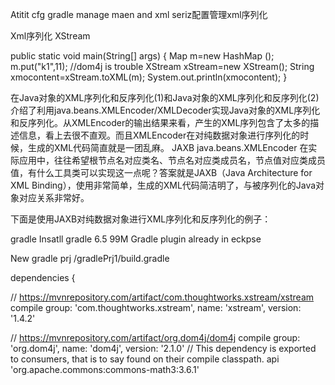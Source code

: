 Atitit cfg gradle manage maen and xml seriz配置管理xml序列化

Xml序列化
XStream

public static void main(String[] args) {
		Map m=new HashMap ();
		m.put("k1",11);
		//dom4j is trouble
		  XStream xStream=new XStream();
		  String xmocontent=xStream.toXML(m);
		  System.out.println(xmocontent);
	}

在Java对象的XML序列化和反序列化(1)和Java对象的XML序列化和反序列化(2)介绍了利用java.beans.XMLEncoder/XMLDecoder实现Java对象的XML序列化和反序列化。从XMLEncoder的输出结果来看，产生的XML序列包含了太多的描述信息，看上去很不直观。而且XMLEncoder在对纯数据对象进行序列化的时候，生成的XML代码简直就是一团乱麻。
JAXB   java.beans.XMLEncoder
在实际应用中，往往希望根节点名对应类名、节点名对应类成员名，节点值对应类成员值，有什么工具类可以实现这一点呢？答案就是JAXB（Java Architecture for XML Binding），使用非常简单，生成的XML代码简洁明了，与被序列化的Java对象对应关系非常好。

下面是使用JAXB对纯数据对象进行XML序列化和反序列化的例子：

 gradle 
Insatll gradle 6.5  99M
Gradle plugin already in eckpse

New gradle prj
/gradlePrj1/build.gradle

dependencies {

// https://mvnrepository.com/artifact/com.thoughtworks.xstream/xstream
compile group: 'com.thoughtworks.xstream', name: 'xstream', version: '1.4.2'


// https://mvnrepository.com/artifact/org.dom4j/dom4j
compile group: 'org.dom4j', name: 'dom4j', version: '2.1.0'
    // This dependency is exported to consumers, that is to say found on their compile classpath.
    api 'org.apache.commons:commons-math3:3.6.1'

